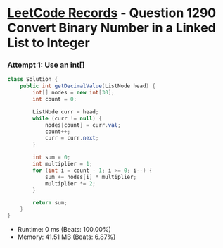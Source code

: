 # [LeetCode Records](../../README.md) - Question 1290 Convert Binary Number in a Linked List to Integer

### Attempt 1: Use an int[]
```java
class Solution {
    public int getDecimalValue(ListNode head) {
        int[] nodes = new int[30];
        int count = 0;

        ListNode curr = head;
        while (curr != null) {
            nodes[count] = curr.val;
            count++;
            curr = curr.next;
        }

        int sum = 0;
        int multiplier = 1;
        for (int i = count - 1; i >= 0; i--) {
            sum += nodes[i] * multiplier;
            multiplier *= 2;
        }

        return sum;
    }
}
```
- Runtime: 0 ms (Beats: 100.00%)
- Memory: 41.51 MB (Beats: 6.87%)

<br>
